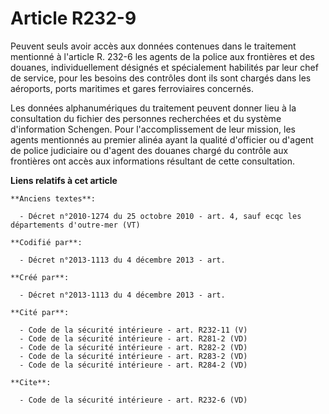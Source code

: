 # Article R232-9

Peuvent seuls avoir accès aux données contenues dans le traitement mentionné à l'article R. 232-6 les agents de la police aux
frontières et des douanes, individuellement désignés et spécialement habilités par leur chef de service, pour les besoins des
contrôles dont ils sont chargés dans les aéroports, ports maritimes et gares ferroviaires concernés. 

Les données alphanumériques du traitement peuvent donner lieu à la consultation du fichier des personnes recherchées et du
système d'information Schengen. Pour l'accomplissement de leur mission, les agents mentionnés au premier alinéa ayant la
qualité d'officier ou d'agent de police judiciaire ou d'agent des douanes chargé du contrôle aux frontières ont accès aux
informations résultant de cette consultation.

**Liens relatifs à cet article**

	**Anciens textes**:

	  - Décret n°2010-1274 du 25 octobre 2010 - art. 4, sauf ecqc les départements d'outre-mer (VT)

	**Codifié par**:

	  - Décret n°2013-1113 du 4 décembre 2013 - art.

	**Créé par**:

	  - Décret n°2013-1113 du 4 décembre 2013 - art.

	**Cité par**:

	  - Code de la sécurité intérieure - art. R232-11 (V)
	  - Code de la sécurité intérieure - art. R281-2 (VD)
	  - Code de la sécurité intérieure - art. R282-2 (VD)
	  - Code de la sécurité intérieure - art. R283-2 (VD)
	  - Code de la sécurité intérieure - art. R284-2 (VD)

	**Cite**:

	  - Code de la sécurité intérieure - art. R232-6 (VD)
